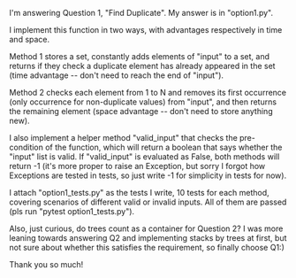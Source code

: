 I'm answering Question 1, "Find Duplicate". My answer is in "option1.py".

I implement this function in two ways, with advantages respectively in time and space.

Method 1 stores a set, constantly adds elements of "input" to a set, and returns if they check a duplicate element has already appeared in the set (time advantage -- don't need to reach the end of "input").

Method 2 checks each element from 1 to N and removes its first occurrence (only occurrence for non-duplicate values) from "input", and then returns the remaining element (space advantage -- don't need to store anything new).

I also implement a helper method "valid_input" that checks the pre-condition of the function, which will return a boolean that says whether the "input" list is valid. If "valid_input" is evaluated as False, both methods will return -1 (it's more proper to raise an Exception, but sorry I forgot how Exceptions are tested in tests, so just write -1 for simplicity in tests for now).

I attach "option1_tests.py" as the tests I write, 10 tests for each method, covering scenarios of different valid or invalid inputs. All of them are passed (pls run "pytest option1_tests.py").

Also, just curious, do trees count as a container for Question 2? I was more leaning towards answering Q2 and implementing stacks by trees at first, but not sure about whether this satisfies the requirement, so finally choose Q1:)

Thank you so much!